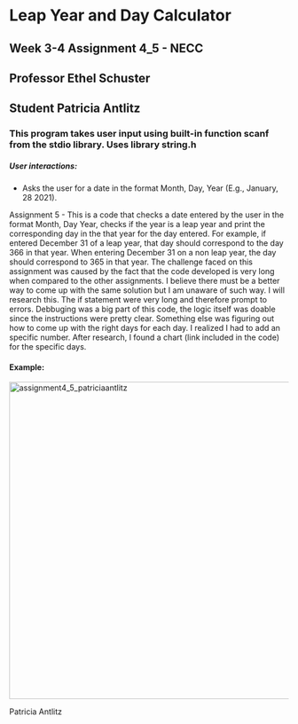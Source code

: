 # Leap Year and Day Calculator

## Week 3-4 Assignment 4_5 - NECC
## Professor Ethel Schuster
## Student Patricia Antlitz

### This program takes user input using built-in function scanf from the stdio library. Uses library string.h

##### User interactions:

- Asks the user for a date in the format Month, Day, Year (E.g., January, 28 2021).

Assignment 5 - This is a code that checks a date entered by the user in the format Month, Day Year, checks if the year is a leap year and print the corresponding day in the that year for the day entered. For example, if entered December 31 of a leap year, that day should correspond to the day 366 in that year. When entering December 31 on a non leap year, the day should correspond to 365 in that year. The challenge faced on this assignment was caused by the fact that the code developed is very long when compared to the other assignments. I believe there must be a better way to come up with the same solution but I am unaware of such way. I will research this. The if statement were very long and therefore prompt to errors. Debbuging was a big part of this code, the logic itself was doable since the instructions were pretty clear. Something else was figuring out how to come up with the right days for each day. I realized I had to add an specific number. After research, I found a chart (link included in the code) for the specific days.


#### Example:

<img width="572" alt="assignment4_5_patriciaantlitz" src="https://user-images.githubusercontent.com/59259041/109186807-4cdbbe00-775f-11eb-9af7-4579a602f3d1.png">

Patricia Antlitz
